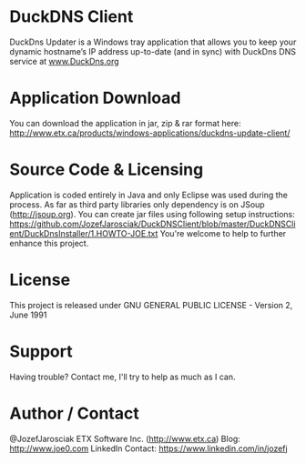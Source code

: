 # DuckDNS Client
DuckDns Updater is a Windows tray application that allows you to keep your dynamic hostname’s IP address up-to-date (and in sync) with DuckDns DNS service at www.DuckDns.org

# Application Download
You can download the application in jar, zip & rar format here:
http://www.etx.ca/products/windows-applications/duckdns-update-client/

# Source Code & Licensing
Application is coded entirely in Java and only Eclipse was used during the process. As far as third party libraries only dependency is on JSoup (http://jsoup.org). 
You can create jar files using following setup instructions: https://github.com/JozefJarosciak/DuckDNSClient/blob/master/DuckDNSClient/DuckDnsInstaller/1.HOWTO-JOE.txt
You're welcome to help to further enhance this project.

# License
This project is released under GNU GENERAL PUBLIC LICENSE - Version 2, June 1991

# Support
Having trouble? Contact me, I'll try to help as much as I can.

# Author / Contact
@JozefJarosciak 
ETX Software Inc. (http://www.etx.ca)
Blog: http://www.joe0.com
LinkedIn Contact: https://www.linkedin.com/in/jozefj

